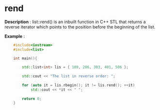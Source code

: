 # rend

**Description** : list::rend() is an inbuilt function in C++ STL that returns a reverse iterator which points to the position before the beginning of the list.

**Example** :
```cpp
	#include<iostream>
	#include<list>

	int main(){
		
		std::list<int> lis = { 109, 206, 303, 401, 506 }; 
	  
	    std::cout << "The list in reverse order: "; 
	  
	    for (auto it = lis.rbegin(); it != lis.rend(); ++it) 
	        std::cout << *it << " "; 
	  	
	  	return 0;
	}
```
